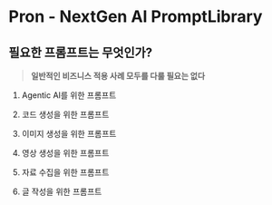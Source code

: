 # Pron - NextGen AI PromptLibrary

## 필요한 프롬프트는 무엇인가?

> **일반적인 비즈니스 적용 사례 모두를 다룰 필요는 없다**

1. Agentic AI를 위한 프롬프트

2. 코드 생성을 위한 프롬프트

3. 이미지 생성을 위한 프롬프트

4. 영상 생성을 위한 프롬프트

5. 자료 수집을 위한 프롬프트

6. 글 작성을 위한 프롬프트
